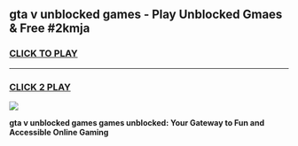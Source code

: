 
## gta v unblocked games - Play Unblocked Gmaes & Free #2kmja
<h3>
<a href="https://news.freeplayer.one?title=gta_v_unblocked_games&ref=26F">CLICK TO PLAY</a></h3>
<hr>

<h3>
<a href="https://news.freeplayer.one?title=gta_v_unblocked_games&ref=26F">CLICK 2 PLAY</a>
  
</h3>

<a href="https://news.freeplayer.one?title=gta_v_unblocked_games&ref=26F/"><img src="https://clearcache.store/games.png"></a>


**gta v unblocked games games unblocked: Your Gateway to Fun and Accessible Online Gaming**
